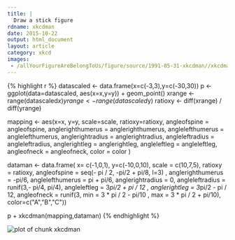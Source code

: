 ```yaml
---
title: |
  Draw a stick figure
rdname: xkcdman
date: 2015-10-22
output: html_document
layout: article
category: xkcd
images:
 - /allYourFigureAreBelongToUs/figure/source/1991-05-31-xkcdman//xkcdman-1.png
---
```





{% highlight r %}
datascaled <- data.frame(x=c(-3,3),y=c(-30,30))
p <- ggplot(data=datascaled, aes(x=x,y=y)) + geom_point()
xrange <- range(datascaled$x)
yrange <- range(datascaled$y)
ratioxy <- diff(xrange) / diff(yrange)

mapping <- aes(x=x,
               y=y,
               scale=scale,
               ratioxy=ratioxy,
               angleofspine = angleofspine,
               anglerighthumerus = anglerighthumerus,
               anglelefthumerus = anglelefthumerus,
               anglerightradius = anglerightradius,
               angleleftradius = angleleftradius,
               anglerightleg =  anglerightleg,
               angleleftleg = angleleftleg,
               angleofneck = angleofneck,
               color = color )

dataman <- data.frame( x= c(-1,0,1), y=c(-10,0,10),
                  scale = c(10,7,5),
                  ratioxy = ratioxy,
                  angleofspine =  seq(- pi / 2, -pi/2 + pi/8, l=3) ,
                  anglerighthumerus = -pi/6,
                  anglelefthumerus = pi + pi/6,
                  anglerightradius = 0,
                  angleleftradius = runif(3,- pi/4, pi/4),
                  angleleftleg = 3*pi/2  + pi / 12 ,
                  anglerightleg = 3*pi/2  - pi / 12,
                  angleofneck = runif(3, min = 3 * pi / 2 - pi/10 , max = 3 * pi / 2 + pi/10),
                  color=c("A","B","C"))

p + xkcdman(mapping,dataman)
{% endhighlight %}

![plot of chunk xkcdman](/allYourFigureAreBelongToUs/figure/source/1991-05-31-xkcdman/xkcdman-1.png) 